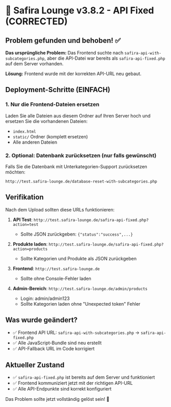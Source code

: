 # 🚀 Safira Lounge v3.8.2 - API Fixed (CORRECTED)

## Problem gefunden und behoben! ✅

**Das ursprüngliche Problem:** Das Frontend suchte nach `safira-api-with-subcategories.php`, aber die API-Datei war bereits als `safira-api-fixed.php` auf dem Server vorhanden.

**Lösung:** Frontend wurde mit der korrekten API-URL neu gebaut.

## Deployment-Schritte (EINFACH)

### 1. Nur die Frontend-Dateien ersetzen

Laden Sie alle Dateien aus diesem Ordner auf Ihren Server hoch und ersetzen Sie die vorhandenen Dateien:

- `index.html`
- `static/` Ordner (komplett ersetzen)
- Alle anderen Dateien

### 2. Optional: Datenbank zurücksetzen (nur falls gewünscht)

Falls Sie die Datenbank mit Unterkategorien-Support zurücksetzen möchten:
```
http://test.safira-lounge.de/database-reset-with-subcategories.php
```

## Verifikation

Nach dem Upload sollten diese URLs funktionieren:

1. **API Test**: `http://test.safira-lounge.de/safira-api-fixed.php?action=test`
   - Sollte JSON zurückgeben: `{"status":"success",...}`

2. **Produkte laden**: `http://test.safira-lounge.de/safira-api-fixed.php?action=products`
   - Sollte Kategorien und Produkte als JSON zurückgeben

3. **Frontend**: `http://test.safira-lounge.de`
   - Sollte ohne Console-Fehler laden

4. **Admin-Bereich**: `http://test.safira-lounge.de/admin/products`
   - Login: admin/admin123
   - Sollte Kategorien laden ohne "Unexpected token" Fehler

## Was wurde geändert?

- ✅ Frontend API URL: `safira-api-with-subcategories.php` → `safira-api-fixed.php`
- ✅ Alle JavaScript-Bundle sind neu erstellt
- ✅ API-Fallback URL im Code korrigiert

## Aktueller Zustand

- ✅ `safira-api-fixed.php` ist bereits auf dem Server und funktioniert
- ✅ Frontend kommuniziert jetzt mit der richtigen API-URL
- ✅ Alle API-Endpunkte sind korrekt konfiguriert

Das Problem sollte jetzt vollständig gelöst sein! 🎉